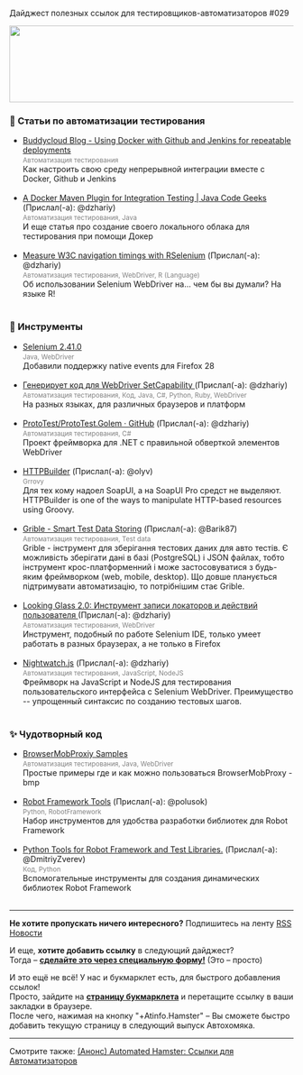 Дайджест полезных ссылок для тестировщиков-автоматизаторов #029 

<img src="http://automated-testing.info/uploads/default/61/e442078ec743033d.png" width="529" height="136">

### :paperclip: Статьи по автоматизации тестирования
* [Buddycloud Blog - Using Docker with Github and Jenkins for repeatable deployments](http://blog.buddycloud.com/post/80771409167/using-docker-with-github-and-jenkins-for-repeatable?utm_term=0_c0995b6e8f-a4320fc137-235720153&utm_reader=feedly&utm_content=buffer26d56&utm_medium=social&utm_source=twitter.com&utm_campaign=buffer)  <br><small><font color="gray">Автоматизация тестирования</font></small><br>Как настроить свою среду непрерывной интеграции вместе с Docker, Github и Jenkins<br><br>
* [A Docker Maven Plugin for Integration Testing | Java Code Geeks](http://www.javacodegeeks.com/2014/04/a-docker-maven-plugin-for-integration-testing.html?utm_content=buffer707f4&utm_medium=social&utm_source=twitter.com&utm_campaign=buffer) (Прислал(-а): @dzhariy) <br><small><font color="gray">Автоматизация тестирования, Java</font></small><br>И еще статья про создание своего локального облака для тестирования при помощи Докер<br><br>
* [Measure W3C navigation timings with RSelenium](http://pmsangal.tumblr.com/post/81462772356/measure-w3c-navigation-timings-with-rselenium) (Прислал(-а): @dzhariy) <br><small><font color="gray">Автоматизация тестирования, WebDriver, R (Language)</font></small><br>Об использовании Selenium WebDriver на... чем бы вы думали? На языке R!<br><br>


### :wrench: Инструменты
* [Selenium 2.41.0](https://code.google.com/p/selenium/source/browse/java/CHANGELOG)  <br><small><font color="gray">Java, WebDriver</font></small><br>Добавили поддержку native events для Firefox 28<br><br>
* [Генерирует код для WebDriver SetCapability ](https://saucelabs.com/platforms) (Прислал(-а): @dzhariy) <br><small><font color="gray">Автоматизация тестирования, Код, Java, C#, Python, Ruby, WebDriver</font></small><br>На разных языках, для различных браузеров и платформ<br><br>
* [ProtoTest/ProtoTest.Golem · GitHub](https://github.com/ProtoTest/ProtoTest.Golem) (Прислал(-а): @dzhariy) <br><small><font color="gray">Автоматизация тестирования, C#</font></small><br>Проект фреймворка для .NET с правильной обверткой элементов WebDriver<br><br>
* [HTTPBuilder](http://groovy.codehaus.org/modules/http-builder/home.html) (Прислал(-а): @olyv) <br><small><font color="gray">Grrovy</font></small><br>Для тех кому надоел SoapUI, а на SoapUI Pro средст не выделяют. HTTPBuilder is one of the ways to manipulate HTTP-based resources using Groovy.<br><br>
* [Grible - Smart Test Data Storing](http://www.grible.org/) (Прислал(-а): @Barik87) <br><small><font color="gray">Автоматизация тестирования, Test data</font></small><br>Grible - інструмент для зберігання тестових даних для авто тестів. Є можливість зберігати дані в базі (PostgreSQL) і JSON файлах, тобто інструмент крос-платформенний і може застосовуватися з будь-яким фреймворком (web, mobile, desktop). Що довше планується підтримувати автоматизацію, то потрібнішим стає Grible.<br><br>
* [Looking Glass 2.0: Инструмент записи локаторов и действий пользователя ](http://www.learn-selenium.com/tools/looking-glass) (Прислал(-а): @dzhariy) <br><small><font color="gray">Автоматизация тестирования, WebDriver</font></small><br>Инструмент, подобный по работе Selenium IDE, только умеет работать в разных браузерах, а не только в Firefox<br><br>
* [Nightwatch.js](http://nightwatchjs.org) (Прислал(-а): @dzhariy) <br><small><font color="gray">Автоматизация тестирования, JavaScript, NodeJS</font></small><br>Фреймворк на JavaScript и NodeJS для тестирования пользовательского интерфейса с Selenium WebDriver. Преимущество -- упрощенный синтаксис по созданию тестовых шагов. <br><br>


### :sparkles: Чудотворный  код
* [BrowserMobProxiy Samples](https://github.com/barancev/selen-confetqa-2013/tree/master/src/test/java/ru/st/confetqa)  <br><small><font color="gray">Автоматизация тестирования, Java, WebDriver</font></small><br>Простые примеры где и как можно пользоваться BrowserMobProxy - bmp<br><br>
* [Robot Framework Tools](https://bitbucket.org/userzimmermann/robotframework-tools) (Прислал(-а): @polusok) <br><small><font color="gray">Python, RobotFramework</font></small><br>Набор инструментов для удобства разработки библиотек для Robot Framework<br><br>
* [Python Tools for Robot Framework and Test Libraries.](https://bitbucket.org/userzimmermann/robotframework-tools) (Прислал(-а): @DmitriyZverev) <br><small><font color="gray">Код, Python</font></small><br>Вспомогательные инструменты для создания динамических библиотек Robot Framework<br><br>


---------------
**Не хотите пропускать ничего интересного?** 
Подпишитесь на ленту [RSS Новости]( http://automated-testing.info/category/novosti.rss)  

И еще, **хотите добавить ссылку** в следующий дайджест?<br>
Тогда – **[сделайте это через специальную форму!](http://goo.gl/p8JpCx)** (Это – просто)   

И это ещё не всё! У нас и букмарклет есть, для быстрого добавления ссылок!   
Просто, зайдите на **[страницу букмарклета](http://dzhariy.github.io/at-info/special/hamster.html)** и перетащите ссылку в ваши закладки в браузере.  
После чего, нажимая на кнопку "+Atinfo.Hamster" – Вы сможете быстро добавить текущую страницу в следующий выпуск Автохомяка.   

---------
Смотрите также: [(Анонс) Automated Hamster: Ссылки для Автоматизаторов](http://automated-testing.info/t/anons-automated-hamster-ssylki-dlya-avtomatizatorov/3399)
